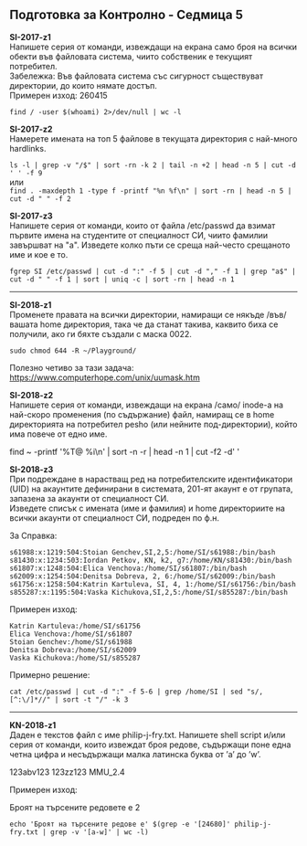 ## Подготовка за Контролно - Седмица 5

**SI-2017-z1** <br/>Напишете серия от команди, извеждащи на екрана само броя на всички обекти във файловата система, чиито собственик е текущият потребител. <br/>Забележка: Във файловата система със сигурност съществуват директории, до които нямате достъп.<br/>Примерен изход: 260415

`find / -user $(whoami) 2>/dev/null | wc -l`

**SI-2017-z2**<br/>Намерете имената на топ 5 файлове в текущата директория с най-много hardlinks.

`ls -l | grep -v "/$" | sort -rn -k 2 | tail -n +2 | head -n 5 | cut -d ' ' -f 9` <br/>или  <br/>`find . -maxdepth 1 -type f -printf "%n %f\n" | sort -rn | head -n 5 | cut -d " " -f 2`

**SI-2017-z3**<br/>Напишете серия от команди, които от файла /etc/passwd да взимат първите имена на студентите от специалност СИ, чиито фамилии завършват на "а". Изведете колко пъти се среща най-често срещаното име и кое е то.

`fgrep SI /etc/passwd | cut -d ":" -f 5 | cut -d "," -f 1 | grep "a$" | cut -d " " -f 1 | sort | uniq -c | sort -rn | head -n 1`

<hr/>

**SI-2018-z1**<br/>Променете правата на всички директории, намиращи се някъде /във/ вашата home директория, така че да станат такива, каквито биха се получили, ако ги бяхте създали с маска 0022.

`sudo chmod 644 -R ~/Playground/`

Полезно четиво за тази задача: <https://www.computerhope.com/unix/uumask.htm>

**SI-2018-z2**<br/>Напишете серия от команди, извеждащи на екрана /само/ inode-а на най-скоро променения (по съдържание) файл, намиращ се в home директорията на потребител pesho (или нейните под-директории), който има повече от едно име.

find ~ -printf '%T@ %i\n' | sort -n -r | head -n 1 | cut -f2 -d' '

**SI-2018-z3**<br/>При подреждане в нарастващ ред на потребителските идентификатори (UID) на акаунтите дефинирани в системата, 201-ят акаунт е от групата, запазена за акаунти от специалност СИ.<br/>Изведете списък с имената (име и фамилия) и home директориите на всички акаунти от специалност СИ, подреден по ф.н.<br/>

За Справка: <br/>

```
s61988:x:1219:504:Stoian Genchev,SI,2,5:/home/SI/s61988:/bin/bash
s81430:x:1234:503:Iordan Petkov, KN, k2, g7:/home/KN/s81430:/bin/bash
s61807:x:1248:504:Elica Venchova:/home/SI/s61807:/bin/bash
s62009:x:1254:504:Denitsa Dobreva, 2, 6:/home/SI/s62009:/bin/bash
s61756:x:1258:504:Katrin Kartuleva, SI, 4, 1:/home/SI/s61756:/bin/bash
s855287:x:1195:504:Vaska Kichukova,SI,2,5:/home/SI/s855287:/bin/bash
```

Примерен изход: <br/>

```
Katrin Kartuleva:/home/SI/s61756
Elica Venchova:/home/SI/s61807
Stoian Genchev:/home/SI/s61988
Denitsa Dobreva:/home/SI/s62009
Vaska Kichukova:/home/SI/s855287
```

Примерно решение:

`cat /etc/passwd | cut -d ":" -f 5-6 | grep /home/SI | sed "s/,[^:\/]*//" | sort -t "/" -k 3`

<hr/>

**KN-2018-z1**<br/>Даден е текстов файл с име philip-j-fry.txt. Напишете shell script и/или серия от команди, които
извеждат броя редове, съдържащи поне една четна цифра и несъдържащи малка латинска буква от ’a’ до ’w’.

123abv123
123zz123
MMU_2.4

Примерен изход:

Броят на търсените редовете е 2

`echo 'Броят на търсените редове е' $(grep -e '[24680]' philip-j-fry.txt | grep -v '[a-w]' | wc -l)`